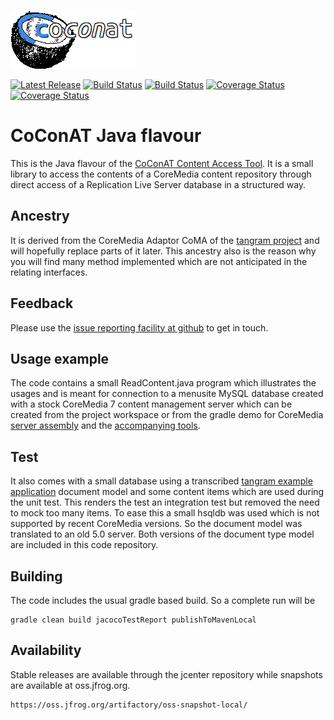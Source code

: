![CoConAT](https://raw.githubusercontent.com/mgoellnitz/coconat/master/template/coconat-small.png)

[![Latest Release](https://img.shields.io/github/release/mgoellnitz/coconat.java.svg)](https://github.com/mgoellnitz/coconat.java/releases/latest)
[![Build Status](https://travis-ci.org/mgoellnitz/coconat.java.svg?branch=master)](https://travis-ci.org/mgoellnitz/coconat.java)
[![Build Status](https://img.shields.io/gitlab/pipeline/coconat/coconat.java.svg)](https://gitlab.com/coconat/coconat.java/pipelines)
[![Coverage Status](https://coveralls.io/repos/github/mgoellnitz/coconat.java/badge.svg?branch=master)](https://coveralls.io/github/mgoellnitz/coconat.java?branch=master)
[![Coverage Status](http://codecov.io/github/mgoellnitz/coconat.java/coverage.svg?branch=master)](https://codecov.io/gh/mgoellnitz/coconat.java)

# CoConAT Java flavour

This is the Java flavour of the [CoConAT Content Access Tool](http://mgoellnitz.github.io/coconat/).
It is a small library to access the contents of a CoreMedia content repository 
through direct access of  a Replication Live Server database in a structured 
way.


## Ancestry

It is derived from the CoreMedia Adaptor CoMA of the [tangram project](https://github.com/mgoellnitz/tangram)
and will hopefully replace parts of it later. This ancestry also is the reason 
why you will find many method implemented which are not anticipated in the 
relating interfaces.


## Feedback

Please use the [issue reporting facility at github](https://github.com/mgoellnitz/coconat.java/issues) 
to get in touch.


## Usage example

The code contains a small ReadContent.java program which illustrates the usages 
and is meant for connection to a menusite MySQL database created with a stock 
CoreMedia 7 content management server which can be created from the project 
workspace or from the gradle demo for CoreMedia [server assembly](https://github.com/mgoellnitz/cm-cms-webapp)
and the [accompanying tools](https://github.com/mgoellnitz/cm-cms-tools).


## Test

It also comes with a small database using a transcribed [tangram example
application](https://github.com/mgoellnitz/tangram-examples) document model and
some content items which are used during the unit test. This renders the test an
integration test but removed the need to mock too many items. To ease this a 
small hsqldb was used which is not supported by recent CoreMedia versions. So 
the document model was translated to an old 5.0 server. Both versions of the 
document type model are included in this code repository.


## Building

The code includes the usual gradle based build. So a complete run will be

```
gradle clean build jacocoTestReport publishToMavenLocal
```


## Availability

Stable releases are available through the jcenter repository while snapshots are 
available at oss.jfrog.org.

```
https://oss.jfrog.org/artifactory/oss-snapshot-local/
```
